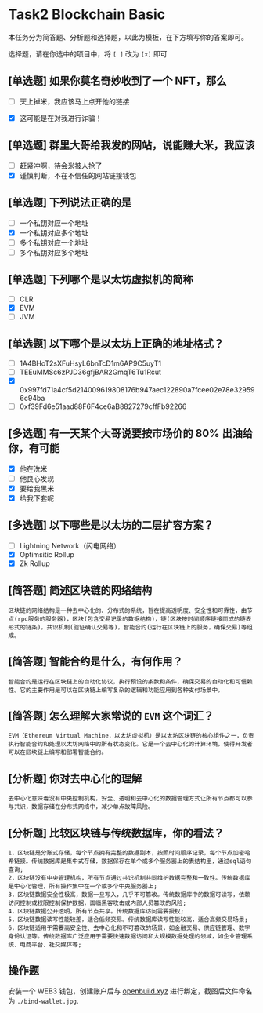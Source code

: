# Task2 Blockchain Basic

本任务分为简答题、分析题和选择题，以此为模板，在下方填写你的答案即可。

选择题，请在你选中的项目中，将 `[ ]` 改为 `[x]` 即可



## [单选题] 如果你莫名奇妙收到了一个 NFT，那么

- [ ] 天上掉米，我应该马上点开他的链接
- [x] 这可能是在对我进行诈骗！



## [单选题] 群里大哥给我发的网站，说能赚大米，我应该

- [ ] 赶紧冲啊，待会米被人抢了
- [x] 谨慎判断，不在不信任的网站链接钱包

## [单选题] 下列说法正确的是

- [ ] 一个私钥对应一个地址
- [x] 一个私钥对应多个地址
- [ ] 多个私钥对应一个地址
- [ ] 多个私钥对应多个地址

 ## [单选题] 下列哪个是以太坊虚拟机的简称

- [ ] CLR
- [x] EVM
- [ ] JVM

## [单选题] 以下哪个是以太坊上正确的地址格式？

- [ ] 1A4BHoT2sXFuHsyL6bnTcD1m6AP9C5uyT1
- [ ] TEEuMMSc6zPJD36gfjBAR2GmqT6Tu1Rcut
- [x] 0x997fd71a4cf5d214009619808176b947aec122890a7fcee02e78e329596c94ba
- [ ] 0xf39Fd6e51aad88F6F4ce6aB8827279cffFb92266
      
## [多选题] 有一天某个大哥说要按市场价的 80% 出油给你，有可能

- [x] 他在洗米
- [ ] 他良心发现
- [x] 要给我黒米
- [x] 给我下套呢

## [多选题] 以下哪些是以太坊的二层扩容方案？

- [ ] Lightning Network（闪电网络）
- [x] Optimsitic Rollup
- [x] Zk Rollup

## [简答题] 简述区块链的网络结构

```
区块链的网络结构是一种去中心化的、分布式的系统，旨在提高透明度、安全性和可靠性，由节点(rpc服务的服务器)，区块(包含交易记录的数据结构)，链(区块按时间顺序链接而成的链表形式的链条)，共识机制(验证确认交易等)，智能合约(运行在区块链上的服务，确保交易)等组成。
```



## [简答题] 智能合约是什么，有何作用？

```
智能合约是运行在区块链上的自动化协议，执行预设的条款和条件，确保交易的自动化和可信赖性。它的主要作用是可以在区块链上编写复杂的逻辑和功能应用到各种支付场景中。
```



## [简答题] 怎么理解大家常说的 `EVM` 这个词汇？

```
EVM（Ethereum Virtual Machine，以太坊虚拟机）是以太坊区块链的核心组件之一，负责执行智能合约和处理以太坊网络中的所有状态变化。它是一个去中心化的计算环境，使得开发者可以在区块链上编写和部署智能合约。
```



## [分析题] 你对去中心化的理解

```
去中心化意味着没有中央控制机构，安全、透明和去中心化的数据管理方式让所有节点都可以参与共识，数据存储在分布式网络中，减少单点故障风险。
```



## [分析题] 比较区块链与传统数据库，你的看法？

```
1，区块链是分账式存储，每个节点拥有完整的数据副本，按照时间顺序记录，每个节点加密哈希链接。传统数据库是集中式存储，数据保存在单个或多个服务器上的表结构里，通过sql语句查询;
2，区块链没有中央管理机构，所有节点通过共识机制共同维护数据完整和一致性。传统数据库是中心化管理，所有操作集中在一个或多个中央服务器上;
3，区块链数据安全性极高，数据一旦写入，几乎不可篡改。传统数据库中的数据可读写，依赖访问控制或权限控制保护数据，面临黑客攻击或内部人员篡改的风险;
4，区块链数据公开透明，所有节点共享。传统数据库访问需要授权;
5，区块链数据读写性能较差，适合低频交易。传统数据库读写性能较高，适合高频交易场景;
6，区块链适用于需要高安全性、去中心化和不可篡改的场景，如金融交易、供应链管理、数字身份认证等。传统数据库广泛应用于需要快速数据访问和大规模数据处理的领域，如企业管理系统、电商平台、社交媒体等;
```



## 操作题

安装一个 WEB3 钱包，创建账户后与 [openbuild.xyz](https://openbuild.xyz/profile) 进行绑定，截图后文件命名为 `./bind-wallet.jpg`.
